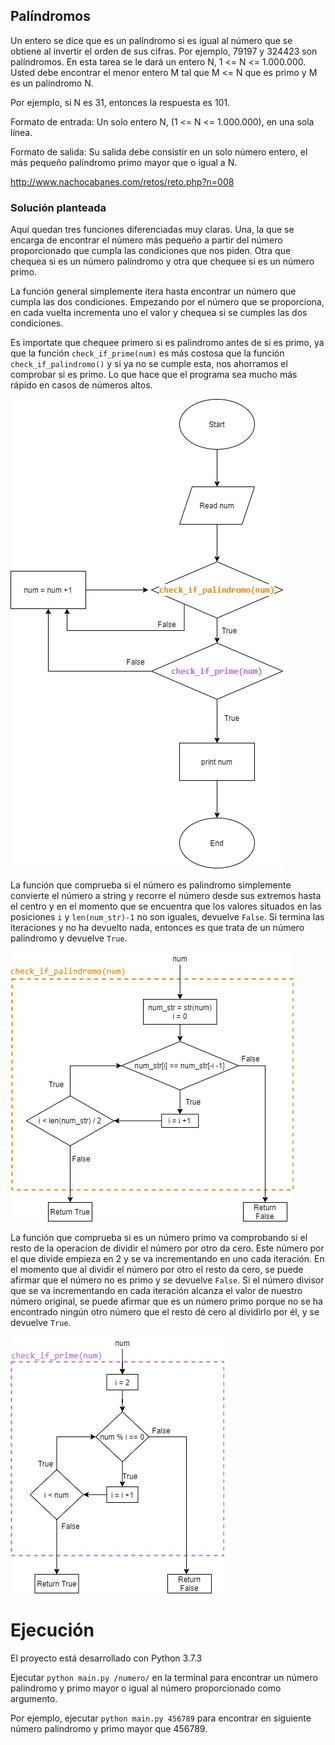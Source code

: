 ## Palíndromos

Un entero se dice que es un palíndromo si es igual al número que se obtiene al invertir el orden de sus cifras. Por ejemplo, 79197 y 324423 son palíndromos. En esta tarea se le dará un entero N, 1 <= N <= 1.000.000. Usted debe encontrar el menor entero M tal que M <= N que es primo y M es un palíndromo N.

Por ejemplo, si N es 31, entonces la respuesta es 101.

Formato de entrada:
Un solo entero N, (1 <= N <= 1.000.000), en una sola línea.

Formato de salida:
Su salida debe consistir en un solo número entero, el más pequeño palíndromo primo mayor que o igual a N.


http://www.nachocabanes.com/retos/reto.php?n=008

### Solución planteada

Aquí quedan tres funciones diferenciadas muy claras. Una, la que se encarga de encontrar el número más pequeño a partir
del número proporcionado que cumpla las condiciones que nos piden. Otra que chequea si es un número palíndromo y otra que
chequee si es un número primo.

La función general simplemente itera hasta encontrar un número que cumpla las dos condiciones. Empezando por el número
que se proporciona, en cada vuelta incrementa uno el valor y chequea si se cumples las dos condiciones.

Es importate que chequee primero si es palindromo antes de si es primo, ya que la función `check_if_prime(num)` es más costosa
que la función `check_if_palindromo()` y si ya no se cumple esta, nos ahorramos el comprobar si es primo. Lo que hace que el programa
sea mucho más rápido en casos de números altos.


![diagrama de flujo](https://github.com/alafa/theegg_ai/blob/master/tarea_38/primos_y_palindromos/diagramas/diagram.jpg?raw=true)

La función que comprueba si el número es palindromo simplemente convierte el número a string y recorre el número desde
sus extremos hasta el centro y en el momento que se encuentra que los valores situados en 
las posiciones `i` y `len(num_str)-1` no son iguales, devuelve `False`. Si termina las iteraciones y no ha devuelto nada, entonces
es que trata de un número palindromo y devuelve `True`.

![diagrama de flujo](https://github.com/alafa/theegg_ai/blob/master/tarea_38/primos_y_palindromos/diagramas/diagram3.jpg?raw=true)

La función que comprueba si es un número primo va comprobando si el resto de la operacion de dividir el número por otro da cero.
Este número por el que divide empieza en 2 y se va incrementando en uno cada iteración.
En el momento que al dividir el número por otro el resto da cero, se puede afirmar que el número no es primo y se devuelve `False`.
Si el número divisor que se va incrementando en cada iteración alcanza el valor de nuestro número original, se puede afirmar
que es un número primo porque no se ha encontrado ningún otro número que el resto dé cero al dividirlo por él, y se devuelve `True`.

![diagrama de flujo](https://github.com/alafa/theegg_ai/blob/master/tarea_38/primos_y_palindromos/diagramas/diagram22.jpg?raw=true)

# Ejecución

El proyecto está desarrollado con Python 3.7.3

Ejecutar `python main.py /numero/` en la terminal para encontrar un número palindromo y primo mayor o igual al número
proporcionado como argumento.

Por ejemplo, ejecutar `python main.py 456789` para encontrar en siguiente número palindromo y primo mayor que 456789.